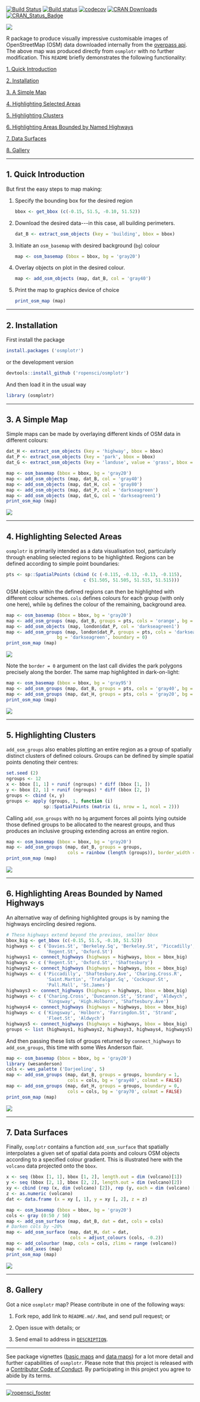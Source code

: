 <!-- README.md is generated from README.Rmd. Please edit that file -->
[![Build Status](https://travis-ci.org/ropensci/osmplotr.svg?branch=master)](https://travis-ci.org/ropensci/osmplotr) [![Build status](https://ci.appveyor.com/api/projects/status/github/ropensci/osmplotr?svg=true)](https://ci.appveyor.com/project/ropensci/osmplotr) [![codecov](https://codecov.io/gh/ropensci/osmplotr/branch/master/graph/badge.svg)](https://codecov.io/gh/ropensci/osmplotr) [![CRAN Downloads](http://cranlogs.r-pkg.org/badges/grand-total/osmplotr?color=orange)](http://cran.r-project.org/package=osmplotr) [![CRAN\_Status\_Badge](http://www.r-pkg.org/badges/version/osmplotr)](http://cran.r-project.org/package=osmplotr)

![](./figure/map1.png)

R package to produce visually impressive customisable images of OpenStreetMap (OSM) data downloaded internally from the [overpass api](http://overpass-api.de/). The above map was produced directly from `osmplotr` with no further modification. This `README` briefly demonstrates the following functionality:

[1. Quick Introduction](#1%20intro)

[2. Installation](#2%20installation)

[3. A Simple Map](#3%20simple%20map)

[4. Highlighting Selected Areas](#4%20highlighting%20areas)

[5. Highlighting Clusters](#5%20highlighting%20clusters)

[6. Highlighting Areas Bounded by Named Highways](#6%20highlighting%20with%20highways)

[7. Data Surfaces](#7%20data%20surfaces)

[8. Gallery](#8%20gallery)

------------------------------------------------------------------------

<a name="1 intro"></a>1. Quick Introduction
-------------------------------------------

But first the easy steps to map making:

1.  Specify the bounding box for the desired region

    ``` r
    bbox <- get_bbox (c(-0.15, 51.5, -0.10, 51.52))
    ```

2.  Download the desired data---in this case, all building perimeters.

    ``` r
    dat_B <- extract_osm_objects (key = 'building', bbox = bbox)
    ```

3.  Initiate an `osm_basemap` with desired background (`bg`) colour

    ``` r
    map <- osm_basemap (bbox = bbox, bg = 'gray20')
    ```

4.  Overlay objects on plot in the desired colour.

    ``` r
    map <- add_osm_objects (map, dat_B, col = 'gray40')
    ```

5.  Print the map to graphics device of choice

    ``` r
    print_osm_map (map)
    ```

------------------------------------------------------------------------

<a name="2 installation"></a>2. Installation
--------------------------------------------

First install the package

``` r
install.packages ('osmplotr')
```

or the development version

``` r
devtools::install_github ('ropensci/osmplotr')
```

And then load it in the usual way

``` r
library (osmplotr)
```

------------------------------------------------------------------------

<a name="3 simple map"></a>3. A Simple Map
------------------------------------------

Simple maps can be made by overlaying different kinds of OSM data in different colours:

``` r
dat_H <- extract_osm_objects (key = 'highway', bbox = bbox)
dat_P <- extract_osm_objects (key = 'park', bbox = bbox)
dat_G <- extract_osm_objects (key = 'landuse', value = 'grass', bbox = bbox)
```

``` r
map <- osm_basemap (bbox = bbox, bg = 'gray20')
map <- add_osm_objects (map, dat_B, col = 'gray40')
map <- add_osm_objects (map, dat_H, col = 'gray80')
map <- add_osm_objects (map, dat_P, col = 'darkseagreen')
map <- add_osm_objects (map, dat_G, col = 'darkseagreen1')
print_osm_map (map)
```

![](./figure/map2.png)

------------------------------------------------------------------------

<a name="4 highlighting areas"></a>4. Highlighting Selected Areas
-----------------------------------------------------------------

`osmplotr` is primarily intended as a data visualisation tool, particularly through enabling selected regions to be highlighted. Regions can be defined according to simple point boundaries:

``` r
pts <- sp::SpatialPoints (cbind (c (-0.115, -0.13, -0.13, -0.115),
                             c (51.505, 51.505, 51.515, 51.515)))
```

OSM objects within the defined regions can then be highlighted with different colour schemes. `cols` defines colours for each group (with only one here), while `bg` defines the colour of the remaining, background area.

``` r
map <- osm_basemap (bbox = bbox, bg = 'gray20')
map <- add_osm_groups (map, dat_B, groups = pts, cols = 'orange', bg = 'gray40')
map <- add_osm_objects (map, london$dat_P, col = 'darkseagreen1')
map <- add_osm_groups (map, london$dat_P, groups = pts, cols = 'darkseagreen1',
                   bg = 'darkseagreen', boundary = 0)
print_osm_map (map)
```

![](./figure/map3.png)

Note the `border = 0` argument on the last call divides the park polygons precisely along the border. The same map highlighted in dark-on-light:

``` r
map <- osm_basemap (bbox = bbox, bg = 'gray95')
map <- add_osm_groups (map, dat_B, groups = pts, cols = 'gray40', bg = 'gray85')
map <- add_osm_groups (map, dat_H, groups = pts, cols = 'gray20', bg = 'gray70')
print_osm_map (map)
```

![](./figure/map4.png)

------------------------------------------------------------------------

<a name="5 highlighting clusters"></a>5. Highlighting Clusters
--------------------------------------------------------------

`add_osm_groups` also enables plotting an entire region as a group of spatially distinct clusters of defined colours. Groups can be defined by simple spatial points denoting their centres:

``` r
set.seed (2)
ngroups <- 12
x <- bbox [1, 1] + runif (ngroups) * diff (bbox [1, ])
y <- bbox [2, 1] + runif (ngroups) * diff (bbox [2, ])
groups <- cbind (x, y)
groups <- apply (groups, 1, function (i)
              sp::SpatialPoints (matrix (i, nrow = 1, ncol = 2)))
```

Calling `add_osm_groups` with no `bg` argument forces all points lying outside those defined groups to be allocated to the nearest groups, and thus produces an inclusive grouping extending across an entire region.

``` r
map <- osm_basemap (bbox = bbox, bg = 'gray20')
map <- add_osm_groups (map, dat_B, groups = groups,
                       cols = rainbow (length (groups)), border_width = 2)
print_osm_map (map)
```

![](./figure/map5.png)

------------------------------------------------------------------------

<a name="6 highlighting with highways"></a>6. Highlighting Areas Bounded by Named Highways
------------------------------------------------------------------------------------------

An alternative way of defining highlighted groups is by naming the highways encircling desired regions.

``` r
# These highways extend beyond the previous, smaller bbox
bbox_big <- get_bbox (c(-0.15, 51.5, -0.10, 51.52))
highways <- c ('Davies.St', 'Berkeley.Sq', 'Berkeley.St', 'Piccadilly',
               'Regent.St', 'Oxford.St')
highways1 <- connect_highways (highways = highways, bbox = bbox_big)
highways <- c ('Regent.St', 'Oxford.St', 'Shaftesbury')
highways2 <- connect_highways (highways = highways, bbox = bbox_big)
highways <- c ('Piccadilly', 'Shaftesbury.Ave', 'Charing.Cross.R',
               'Saint.Martin', 'Trafalgar.Sq', 'Cockspur.St',
               'Pall.Mall', 'St.James')
highways3 <- connect_highways (highways = highways, bbox = bbox_big)
highways <- c ('Charing.Cross', 'Duncannon.St', 'Strand', 'Aldwych',
               'Kingsway', 'High.Holborn', 'Shaftesbury.Ave')
highways4 <- connect_highways (highways = highways, bbox = bbox_big)
highways <- c ('Kingsway', 'Holborn', 'Farringdon.St', 'Strand',
               'Fleet.St', 'Aldwych')
highways5 <- connect_highways (highways = highways, bbox = bbox_big)
groups <- list (highways1, highways2, highways3, highways4, highways5)
```

And then passing these lists of groups returned by `connect_highways` to `add_osm_groups`, this time with some Wes Anderson flair.

``` r
map <- osm_basemap (bbox = bbox, bg = 'gray20')
library (wesanderson)
cols <- wes_palette ('Darjeeling', 5)
map <- add_osm_groups (map, dat_B, groups = groups, boundary = 1,
                       cols = cols, bg = 'gray40', colmat = FALSE)
map <- add_osm_groups (map, dat_H, groups = groups, boundary = 0,
                       cols = cols, bg = 'gray70', colmat = FALSE)
print_osm_map (map)
```

![](./figure/map6.png)

------------------------------------------------------------------------

<a name="7 data surfaces"></a>7. Data Surfaces
----------------------------------------------

Finally, `osmplotr` contains a function `add_osm_surface` that spatially interpolates a given set of spatial data points and colours OSM objects according to a specified colour gradient. This is illustrated here with the `volcano` data projected onto the `bbox`.

``` r
x <- seq (bbox [1, 1], bbox [1, 2], length.out = dim (volcano)[1])
y <- seq (bbox [2, 1], bbox [2, 2], length.out = dim (volcano)[2])
xy <- cbind (rep (x, dim (volcano) [2]), rep (y, each = dim (volcano) [1]))
z <- as.numeric (volcano)
dat <- data.frame (x = xy [, 1], y = xy [, 2], z = z)
```

``` r
map <- osm_basemap (bbox = bbox, bg = 'gray20')
cols <- gray (0:50 / 50)
map <- add_osm_surface (map, dat_B, dat = dat, cols = cols)
# Darken cols by ~20%
map <- add_osm_surface (map, dat_H, dat = dat,
                        cols = adjust_colours (cols, -0.2))
map <- add_colourbar (map, cols = cols, zlims = range (volcano))
map <- add_axes (map)
print_osm_map (map)
```

![](./figure/map7.png)

------------------------------------------------------------------------

<a name="8 gallery"></a>8. Gallery
----------------------------------

Got a nice `osmplotr` map? Please contribute in one of the following ways:

1.  Fork repo, add link to `README.md/.Rmd`, and send pull request; or

2.  Open issue with details; or

3.  Send email to address in [`DESCRIPTION`](https://github.com/ropensci/osmplotr/blob/master/DESCRIPTION).

------------------------------------------------------------------------

See package vignettes ([basic maps](https://ropensci.github.io/osmplotr/articles/basic-maps.html) and [data maps](https://ropensci.github.io/osmplotr/articles/data-maps.html)) for a lot more detail and further capabilities of `osmplotr`. Please note that this project is released with a [Contributor Code of Conduct](CONDUCT.md). By participating in this project you agree to abide by its terms.

------------------------------------------------------------------------

[![ropensci\_footer](http://ropensci.org/public_images/github_footer.png)](http://ropensci.org)
